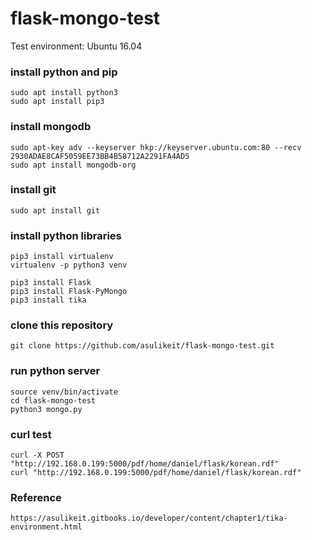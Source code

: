 # flask-mongo-test
Test environment: Ubuntu 16.04

### install python and pip
	sudo apt install python3
	sudo apt install pip3

### install mongodb
	sudo apt-key adv --keyserver hkp://keyserver.ubuntu.com:80 --recv 2930ADAE8CAF5059EE73BB4B58712A2291FA4AD5
	sudo apt install mongodb-org
	
### install git
	sudo apt install git
	
### install python libraries
	pip3 install virtualenv
	virtualenv -p python3 venv
	
	pip3 install Flask
	pip3 install Flask-PyMongo
	pip3 install tika
	
### clone this repository
	git clone https://github.com/asulikeit/flask-mongo-test.git
	
### run python server
	source venv/bin/activate
	cd flask-mongo-test
	python3 mongo.py
	
### curl test
	curl -X POST "http://192.168.0.199:5000/pdf/home/daniel/flask/korean.rdf"
	curl "http://192.168.0.199:5000/pdf/home/daniel/flask/korean.rdf"	
	
### Reference
	https://asulikeit.gitbooks.io/developer/content/chapter1/tika-environment.html
